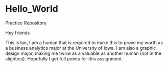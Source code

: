 # Hello_World
Practice Repository

Hey friends

This is Ian, I am a human that is required to make this to prove my worth as a business analytics major at the University of Iowa. I am also a graphic design major, making me twice as a valuable as another human (not in the slightest). Hopefully I get full points for this assignment. 
